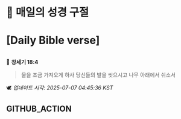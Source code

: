 # 🙏 매일의 성경 구절
# [Daily Bible verse]
##
<!-- START_BIBLE_VERSE -->
📖 **창세기 18:4**
> 물을 조금 가져오게 하사 당신들의 발을 씻으시고 나무 아래에서 쉬소서

🕊️ _업데이트 시각: 2025-07-07 04:45:36 KST_
  <!-- END_BIBLE_VERSE -->
## GITHUB_ACTION

